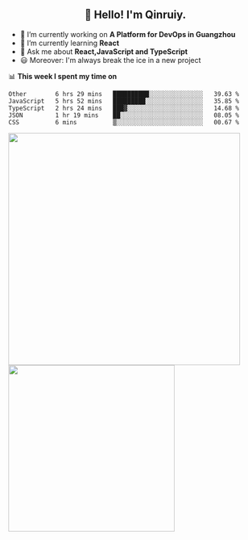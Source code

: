 <h2 align="center">👋 Hello! I'm Qinruiy.</h2>


- 🔭 I’m currently working on **A Platform for DevOps in Guangzhou**
- 🌱 I’m currently learning **React**
- 💬 Ask me about **React,JavaScript and TypeScript**
- 😃 Moreover: I'm always break the ice in a new project

📊 **This week I spent my time on**

<!--START_SECTION:waka-->
```text
Other        6 hrs 29 mins   ██████████░░░░░░░░░░░░░░░   39.63 % 
JavaScript   5 hrs 52 mins   █████████░░░░░░░░░░░░░░░░   35.85 % 
TypeScript   2 hrs 24 mins   ███▓░░░░░░░░░░░░░░░░░░░░░   14.68 % 
JSON         1 hr 19 mins    ██░░░░░░░░░░░░░░░░░░░░░░░   08.05 % 
CSS          6 mins          ▒░░░░░░░░░░░░░░░░░░░░░░░░   00.67 % 
```
<!--END_SECTION:waka-->

<p>
<img align="left" width="460" src="https://github-readme-stats.vercel.app/api?username=Qinruiy&custom_title=Qrinruiy's Github Stats&theme=graywhite&hide_border=true"/> <img align="left" width="330" src="https://github-readme-stats.vercel.app/api/top-langs/?username=Qinruiy&layout=compact&theme=graywhite&hide_border=true"/>
</p>
